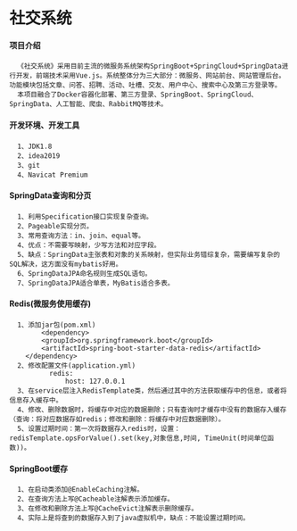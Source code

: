 # 社交系统
#### 项目介绍
      《社交系统》采用目前主流的微服务系统架构SpringBoot+SpringCloud+SpringData进行开发，前端技术采用Vue.js。系统整体分为三大部分：微服务、网站前台、网站管理后台。功能模块包括文章、问答、招聘、活动、吐槽、交友、用户中心、搜索中心及第三方登录等。
      本项目融合了Docker容器化部署、第三方登录、SpringBoot、SpringCloud、SpringData、人工智能、爬虫、RabbitMQ等技术。
#### 开发环境、开发工具
      1、JDK1.8
      2、idea2019
      3、git
      4、Navicat Premium
#### SpringData查询和分页
      1、利用Specification接口实现复杂查询。
      2、Pageable实现分页。
      3、常用查询方法：in、join、equal等。
      4、优点：不需要写映射，少写方法和对应字段。
      5、缺点：SpringData主张表和对象的关系映射，但实际业务错综复杂，需要编写复杂的SQL解决，这方面没有mybatis好用。
      6、SpringDataJPA命名规则生成SQL语句。
      7、SpringDataJPA适合单表，MyBatis适合多表。
#### Redis(微服务使用缓存)
      1、添加jar包(pom.xml)
            <dependency>
		  	<groupId>org.springframework.boot</groupId>
		  	<artifactId>spring-boot-starter-data-redis</artifactId>
	  	</dependency>
      2、修改配置文件(application.yml)
              redis:
                  host: 127.0.0.1
      3、在service层注入RedisTemplate类，然后通过其中的方法获取缓存中的信息，或者将信息存入缓存中。
      4、修改、删除数据时，将缓存中对应的数据删除；只有查询时才缓存中没有的数据存入缓存（查询：将对应数据存如redis；修改和删除：将缓存中对应数据删除）。
      5、设置过期时间：第一次将数据存入redis时，设置：redisTemplate.opsForValue().set(key,对象信息,时间, TimeUnit(时间单位函数))。
#### SpringBoot缓存
      1、在启动类添加@EnableCaching注解。
      2、在查询方法上写@Cacheable注解表示添加缓存。
      3、在修改和删除方法上写@CacheEvict注解表示删除缓存。
      4、实际上是将查到的数据存入到了java虚拟机中，缺点：不能设置过期时间。
